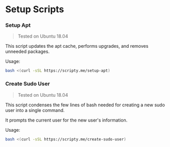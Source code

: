 # Setup Scripts
### Setup Apt
> Tested on Ubuntu 18.04

This script updates the apt cache, performs upgrades, and removes unneeded packages.

Usage:
```bash
bash <(curl -sSL https://scripty.me/setup-apt)
```
### Create Sudo User
> Tested on Ubuntu 18.04

This script condenses the few lines of bash needed for creating a new sudo user into a single command.

It prompts the current user for the new user's information.

Usage:
```bash
bash <(curl -sSL https://scripty.me/create-sudo-user)
```